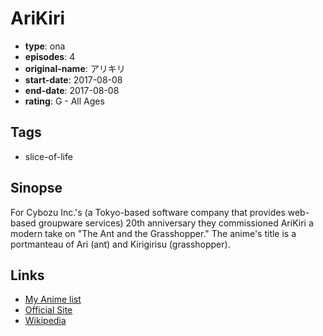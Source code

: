 # AriKiri

-   **type**: ona
-   **episodes**: 4
-   **original-name**: アリキリ
-   **start-date**: 2017-08-08
-   **end-date**: 2017-08-08
-   **rating**: G - All Ages

## Tags

-   slice-of-life

## Sinopse

For Cybozu Inc.'s (a Tokyo-based software company that provides web-based groupware services) 20th anniversary they commissioned AriKiri a modern take on "The Ant and the Grasshopper." The anime's title is a portmanteau of Ari (ant) and Kirigirisu (grasshopper).

## Links

-   [My Anime list](https://myanimelist.net/anime/37852/AriKiri)
-   [Official Site](https://cybozu.co.jp/)
-   [Wikipedia](https://en.wikipedia.org/wiki/Cybozu)
